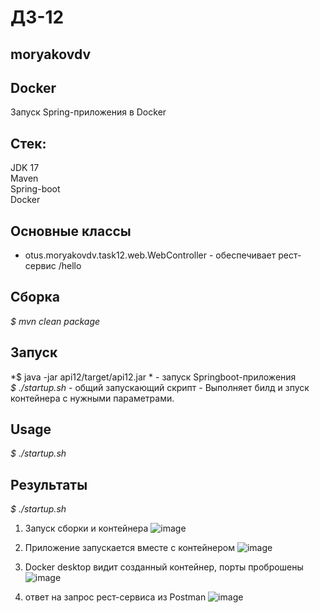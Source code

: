 # ДЗ-12
## moryakovdv

## Docker
Запуск Spring-приложения в Docker


## Стек:
JDK 17  
Maven  
Spring-boot    
Docker

## Основные классы

- otus.moryakovdv.task12.web.WebController - обеспечивает рест-сервис /hello

## Сборка
*$ mvn clean package*

## Запуск
*$ java -jar api12/target/api12.jar * - запуск Springboot-приложения  
*$ ./startup.sh* - общий запускающий скрипт  - Выполняет билд и зпуск контейнера с нужными параметрами.  

## Usage
*$ ./startup.sh*

## Результаты 
*$ ./startup.sh*

1. Запуск сборки и контейнера 
![image](https://github.com/user-attachments/assets/85c33590-b22c-43d2-a982-4a55e9e97ba4)

2. Приложение запускается вместе с контейнером
![image](https://github.com/user-attachments/assets/72c6cf88-1536-4123-9b35-6f338c8c7dfb)

3. Docker desktop видит созданный контейнер, порты проброшены
![image](https://github.com/user-attachments/assets/cde7626e-c35d-4c4d-89f7-0a95bf072616)

4. ответ на запрос рест-сервиса из Postman
![image](https://github.com/user-attachments/assets/9b95a1e1-aeac-4856-ac36-1b1c5c17fcca)




























